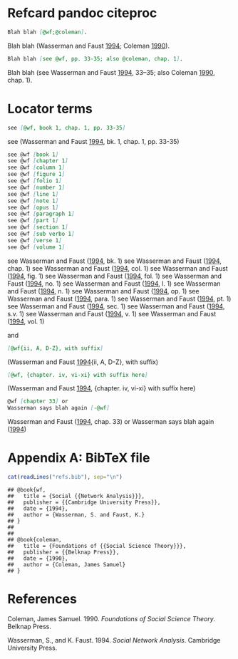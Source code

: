 Refcard pandoc citeproc
================

``` markdown
Blah blah [@wf;@coleman].
```

Blah blah (Wasserman and Faust [1994](#ref-wf); Coleman [1990](#ref-coleman)).

``` markdown
Blah blah [see @wf, pp. 33-35; also @coleman, chap. 1].
```

Blah blah (see Wasserman and Faust [1994](#ref-wf), 33–35; also Coleman [1990](#ref-coleman), chap. 1).

Locator terms
=============

``` markdown
see [@wf, book 1, chap. 1, pp. 33-35]
```

see (Wasserman and Faust [1994](#ref-wf), bk. 1, chap. 1, pp. 33-35)

``` markdown
see @wf [book 1]
see @wf [chapter 1]
see @wf [column 1]
see @wf [figure 1]
see @wf [folio 1]
see @wf [number 1]
see @wf [line 1]
see @wf [note 1]
see @wf [opus 1]
see @wf [paragraph 1]
see @wf [part 1]
see @wf [section 1]
see @wf [sub verbo 1]
see @wf [verse 1]
see @wf [volume 1]
```

see Wasserman and Faust ([1994](#ref-wf), bk. 1) see Wasserman and Faust ([1994](#ref-wf), chap. 1) see Wasserman and Faust ([1994](#ref-wf), col. 1) see Wasserman and Faust ([1994](#ref-wf), fig. 1) see Wasserman and Faust ([1994](#ref-wf), fol. 1) see Wasserman and Faust ([1994](#ref-wf), no. 1) see Wasserman and Faust ([1994](#ref-wf), l. 1) see Wasserman and Faust ([1994](#ref-wf), n. 1) see Wasserman and Faust ([1994](#ref-wf), op. 1) see Wasserman and Faust ([1994](#ref-wf), para. 1) see Wasserman and Faust ([1994](#ref-wf), pt. 1) see Wasserman and Faust ([1994](#ref-wf), sec. 1) see Wasserman and Faust ([1994](#ref-wf), s.v. 1) see Wasserman and Faust ([1994](#ref-wf), v. 1) see Wasserman and Faust ([1994](#ref-wf), vol. 1)

and

``` markdown
[@wf{ii, A, D-Z}, with suffix]
```

(Wasserman and Faust [1994](#ref-wf){ii, A, D-Z}, with suffix)

``` markdown
[@wf, {chapter. iv, vi-xi} with suffix here]
```

(Wasserman and Faust [1994](#ref-wf), {chapter. iv, vi-xi} with suffix here)

``` markdown
@wf [chapter 33] or 
Wasserman says blah again [-@wf]
```

Wasserman and Faust ([1994](#ref-wf), chap. 33) or Wasserman says blah again ([1994](#ref-wf))

Appendix A: BibTeX file
=======================

``` r
cat(readLines("refs.bib"), sep="\n")
```

    ## @book{wf,
    ##   title = {Social {{Network Analysis}}},
    ##   publisher = {{Cambridge University Press}},
    ##   date = {1994},
    ##   author = {Wasserman, S. and Faust, K.}
    ## }
    ## 
    ## 
    ## @book{coleman,
    ##   title = {Foundations of {{Social Science Theory}}},
    ##   publisher = {{Belknap Press}},
    ##   date = {1990},
    ##   author = {Coleman, James Samuel}
    ## }

References
==========

Coleman, James Samuel. 1990. *Foundations of Social Science Theory*. Belknap Press.

Wasserman, S., and K. Faust. 1994. *Social Network Analysis*. Cambridge University Press.
